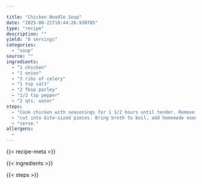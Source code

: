 ```yaml
---

title: "Chicken Noodle Soup"
date: "2025-08-21T10:44:26.938705"
type: "recipe"
description: ""
yield: "8 servings"
categories:
  - "soup"
source: ""
ingredients:
  - "1 chicken"
  - "1 onion"
  - "3 ribs of celery"
  - "1 tsp salt"
  - "2 Tbsp parley"
  - "1/2 tsp pepper"
  - "2 qts. water"
steps:
  - "Cook chicken with seasonings for 1 1/2 hours until tender. Remove chicken, cool. Strain broth, return to kettle. Bone chicken and"
  - "cut into bite-sized pieces. Bring broth to boil, add homemade noodles, stirring occasionally. Cook 15 minutes. Add chicken and"
  - "serve."
allergens:
  - 
---
```


{{< recipe-meta >}}

{{< ingredients >}}

{{< steps >}}
